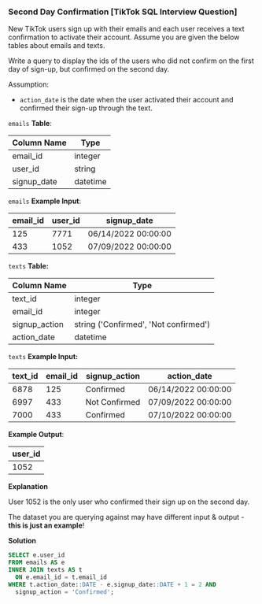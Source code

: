 ### Second Day Confirmation [TikTok SQL Interview Question]

New TikTok users sign up with their emails and each user receives a text confirmation to activate their account. Assume you are given the below tables about emails and texts.

Write a query to display the ids of the users who did not confirm on the first day of sign-up, but confirmed on the second day.

Assumption:

- `action_date` is the date when the user activated their account and confirmed their sign-up through the text.

`emails` **Table**:

| **Column Name** | **Type** |
|-----------------|----------|
| email_id        | integer  |
| user_id         | string   |
| signup_date     | datetime |

`emails` **Example Input**:

| **email_id** | **user_id** | **signup_date**     |
|--------------|-------------|---------------------|
| 125          | 7771        | 06/14/2022 00:00:00 |
| 433          | 1052        | 07/09/2022 00:00:00 |


`texts` **Table:**

| **Column Name** | **Type**                              |
|-----------------|---------------------------------------|
| text_id         | integer                               |
| email_id        | integer                               |
| signup_action   | string ('Confirmed', 'Not confirmed') |
| action_date     | datetime                              |

`texts` **Example Input:**

| **text_id** | **email_id** | **signup_action** | **action_date**     |
|-------------|--------------|-------------------|---------------------|
| 6878        | 125          | Confirmed         | 06/14/2022 00:00:00 |
| 6997        | 433          | Not Confirmed     | 07/09/2022 00:00:00 |
| 7000        | 433          | Confirmed         | 07/10/2022 00:00:00 |

**Example Output**:

| **user_id** |
|-------------|
| 1052        |

**Explanation**

User 1052 is the only user who confirmed their sign up on the second day.

The dataset you are querying against may have different input & output - **this is just an example**!

**Solution**

```sql
SELECT e.user_id
FROM emails AS e
INNER JOIN texts AS t
  ON e.email_id = t.email_id
WHERE t.action_date::DATE - e.signup_date::DATE + 1 = 2 AND
  signup_action = 'Confirmed';
```